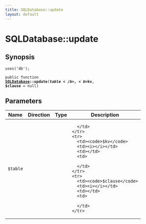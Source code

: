 ```yaml
---
title: SQLDatabase::update
layout: default
---
```


# SQLDatabase::update

## Synopsis

<code>uses('db');</code>

<code>public function <b><a href="SQLDatabase">SQLDatabase</a>::update</b>(<b>$table</b>, <b>$kv</b>, <b>$clause</b> = null)</code>

## Parameters

<table>
  <thead>
    <tr>
      <th>Name</th>
      <th>Direction</th>
      <th>Type</th>
      <th>Description</th>
    </tr>
  </thead>
  <tbody>
    <tr>
      <td><code>$table</code>
      <td><i></i></td>
      <td></td>
      <td>

      </td>
    </tr>
    <tr>
      <td><code>$kv</code>
      <td><i></i></td>
      <td></td>
      <td>

      </td>
    </tr>
    <tr>
      <td><code>$clause</code>
      <td><i></i></td>
      <td></td>
      <td>

      </td>
    </tr>
  </tbody>
</table>

